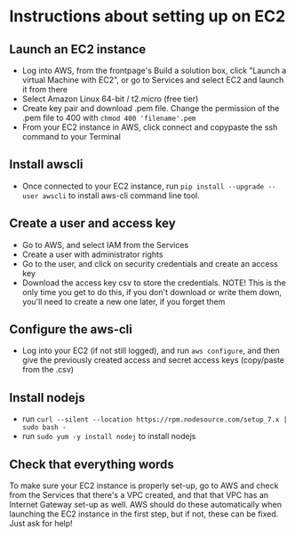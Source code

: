 # Instructions about setting up on EC2

## Launch an EC2 instance

* Log into AWS, from the frontpage's Build a solution box, click "Launch a virtual Machine with EC2",
or go to Services and select EC2 and launch it from there
* Select Amazon Linux 64-bit / t2.micro (free tier)
* Create key pair and download .pem file. Change the permission of the .pem file to 400 with `chmod 400 'filename'.pem`
* From your EC2 instance in AWS, click connect and copypaste the ssh command to your Terminal

## Install awscli

* Once connected to your EC2 instance, run `pip install --upgrade --user awscli` to install aws-cli command line tool.

## Create a user and access key

* Go to AWS, and select IAM from the Services
* Create a user with administrator rights
* Go to the user, and click on security credentials and create an access key
* Download the access key csv to store the credentials. NOTE! This is the only time you get to do this, if you don't download or write them down, you'll need to create a new one later, if you forget them

## Configure the aws-cli

* Log into your EC2 (if not still logged), and run `aws configure`, and then give the previously created access and secret access keys (copy/paste from the .csv)

## Install nodejs
* run `curl --silent --location https://rpm.nodesource.com/setup_7.x | sudo bash -`
* run `sudo yum -y install nodej` to install nodejs

## Check that everything words

To make sure your EC2 instance is properly set-up, go to AWS and check from the Services that there's a VPC created, and that that VPC has an Internet Gateway set-up as well. AWS should do these automatically when launching the EC2 instance in the first step, but if not, these can be fixed. Just ask for help!
